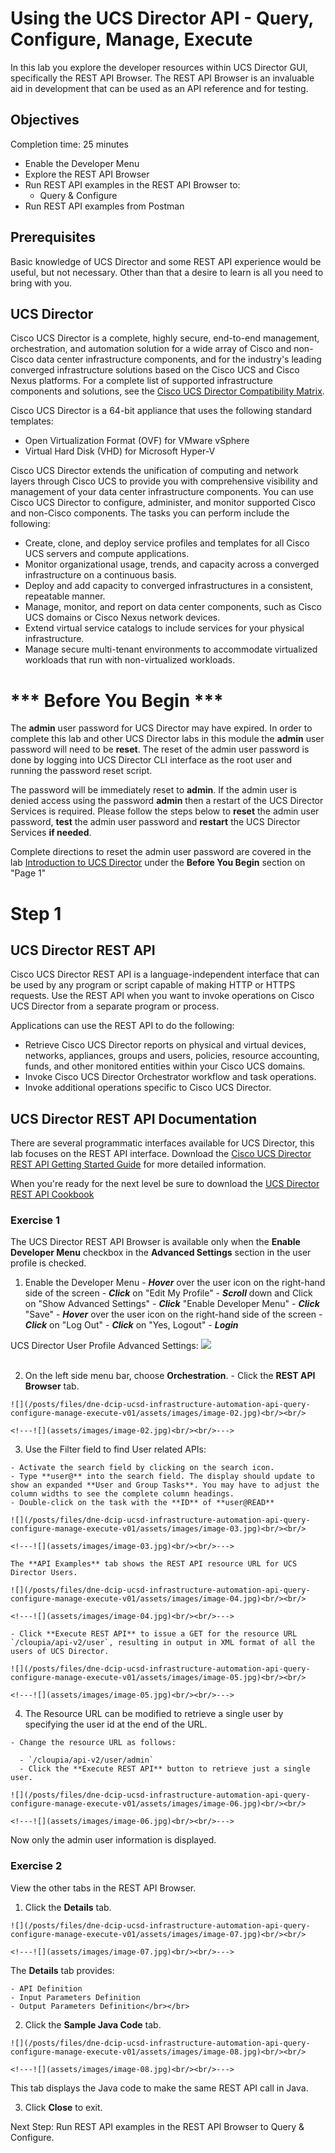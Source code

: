 # Using the UCS Director API - Query, Configure, Manage, Execute

In this lab you explore the developer resources within UCS Director GUI, specifically the REST API Browser. The REST API Browser is an invaluable aid in development that can be used as an API reference and for testing.

## Objectives

Completion time: 25 minutes

  - Enable the Developer Menu
  - Explore the REST API Browser
  - Run REST API examples in the REST API Browser to:
    -  Query & Configure
  - Run REST API examples from Postman

## Prerequisites

Basic knowledge of UCS Director and some REST API experience would be useful, but not necessary. Other than that a desire to learn is all you need to bring with you.

## UCS Director
Cisco UCS Director is a complete, highly secure, end-to-end management, orchestration, and automation solution for a wide array of Cisco and non-Cisco data center infrastructure components, and for the industry's leading converged infrastructure solutions based on the Cisco UCS and Cisco Nexus platforms. For a complete list of supported infrastructure components and solutions, see the [Cisco UCS Director Compatibility Matrix](http://www.cisco.com/c/en/us/support/servers-unified-computing/ucs-director/products-device-support-tables-list.html).

Cisco UCS Director is a 64-bit appliance that uses the following standard templates:

  - Open Virtualization Format (OVF) for VMware vSphere
  - Virtual Hard Disk (VHD) for Microsoft Hyper-V

Cisco UCS Director extends the unification of computing and network layers through Cisco UCS to provide you with comprehensive visibility and management of your data center infrastructure components. You can use Cisco UCS Director to configure, administer, and monitor supported Cisco and non-Cisco components. The tasks you can perform include the following:

  - Create, clone, and deploy service profiles and templates for all Cisco UCS servers and compute applications.
  - Monitor organizational usage, trends, and capacity across a converged infrastructure on a continuous basis.
  - Deploy and add capacity to converged infrastructures in a consistent, repeatable manner.
  - Manage, monitor, and report on data center components, such as Cisco UCS domains or Cisco Nexus network devices.
  - Extend virtual service catalogs to include services for your physical infrastructure.
  - Manage secure multi-tenant environments to accommodate virtualized workloads that run with non-virtualized workloads.

# *** Before You Begin ***

The **admin** user password for UCS Director may have expired. In order to complete this lab and other UCS Director labs in this module the **admin** user password will need to be **reset**. The reset of the admin user password is done by logging into UCS Director CLI interface as the root user and running the password reset script.

The password will be immediately reset to **admin**. If the admin user is denied access using the password **admin** then a restart of the UCS Director Services is required. Please follow the steps below to **reset** the admin user password, **test** the admin user password and **restart** the UCS Director Services **if needed**.

Complete directions to reset the admin user password are covered in the lab [Introduction to UCS Director](https://learninglabs.cisco.com/tracks/devnet-express-dci/dne-dci-full-infrastructure-automation-ucsd/dne-dcip-ucsd-infrastructure-automation-introduction-to-ucsd-v01/step/1) under the **Before You Begin** section on "Page 1"

# Step 1

## UCS Director REST API
Cisco UCS Director REST API is a language-independent interface that can be used by any program or script capable of making HTTP or HTTPS requests. Use the REST API when you want to invoke operations on Cisco UCS Director from a separate program or process.

Applications can use the REST API to do the following:

  - Retrieve Cisco UCS Director reports on physical and virtual devices, networks, appliances, groups and users, policies, resource accounting, funds, and other monitored entities within your Cisco UCS domains.
  - Invoke Cisco UCS Director Orchestrator workflow and task operations.
  - Invoke additional operations specific to Cisco UCS Director.

## UCS Director REST API Documentation
There are several programmatic interfaces available for UCS Director, this lab focuses on the REST API interface. Download the [Cisco UCS Director REST API Getting Started Guide](http://www.cisco.com/c/en/us/td/docs/unified_computing/ucs/ucs-director/rest-api-getting-started-guide/6-0/b_REST_API_Getting_Started_Guide_60.html#reference_3B72657257404E8FAAA0E23904E65DF2) for more detailed information.

When you're ready for the next level be sure to download the [UCS Director REST API Cookbook](http://www.cisco.com/c/en/us/support/servers-unified-computing/ucs-director/products-programming-reference-guides-list.html)

### Exercise 1
The UCS Director REST API Browser is available only when the **Enable Developer Menu** checkbox in the **Advanced Settings** section in the user profile is checked.

  1. Enable the Developer Menu
    - ***Hover*** over the user icon on the right-hand side of the screen
    - ***Click*** on "Edit My Profile"
    - ***Scroll*** down and Click on "Show Advanced Settings"
    - ***Click*** "Enable Developer Menu"
    - ***Click*** "Save"
    - ***Hover*** over the user icon on the right-hand side of the screen
    - ***Click*** on "Log Out"
    - ***Click*** on "Yes, Logout"
    - ***Login***

  UCS Director User Profile Advanced Settings:
  ![](/posts/files/dne-dcip-ucsd-infrastructure-automation-api-query-configure-manage-execute-v01/assets/images/image-01.jpg)<br/><br/>

  <!---![](assets/images/image-01.jpg)<br/><br/>--->

  2. On the left side menu bar, choose **Orchestration**.
    - Click the **REST API Browser** tab.

    ![](/posts/files/dne-dcip-ucsd-infrastructure-automation-api-query-configure-manage-execute-v01/assets/images/image-02.jpg)<br/><br/>

    <!---![](assets/images/image-02.jpg)<br/><br/>--->

  3. Use the Filter field to find User related APIs:

    - Activate the search field by clicking on the search icon.
    - Type **user@** into the search field. The display should update to show an expanded **User and Group Tasks**. You may have to adjust the column widths to see the complete column headings.
    - Double-click on the task with the **ID** of **user@READ**

    ![](/posts/files/dne-dcip-ucsd-infrastructure-automation-api-query-configure-manage-execute-v01/assets/images/image-03.jpg)<br/><br/>

    <!---![](assets/images/image-03.jpg)<br/><br/>--->

    The **API Examples** tab shows the REST API resource URL for UCS Director Users.

    ![](/posts/files/dne-dcip-ucsd-infrastructure-automation-api-query-configure-manage-execute-v01/assets/images/image-04.jpg)<br/><br/>

    <!---![](assets/images/image-04.jpg)<br/><br/>--->

    - Click **Execute REST API** to issue a GET for the resource URL `/cloupia/api-v2/user`, resulting in output in XML format of all the users of UCS Director.

    ![](/posts/files/dne-dcip-ucsd-infrastructure-automation-api-query-configure-manage-execute-v01/assets/images/image-05.jpg)<br/><br/>

    <!---![](assets/images/image-05.jpg)<br/><br/>--->

  4. The Resource URL can be modified to retrieve a single user by specifying the user id at the end of the URL.

    - Change the resource URL as follows:

      - `/cloupia/api-v2/user/admin`
      - Click the **Execute REST API** button to retrieve just a single user.

    ![](/posts/files/dne-dcip-ucsd-infrastructure-automation-api-query-configure-manage-execute-v01/assets/images/image-06.jpg)<br/><br/>

    <!---![](assets/images/image-06.jpg)<br/><br/>--->

  Now only the admin user information is displayed.

### Exercise 2
View the other tabs in the REST API Browser.

  1. Click the **Details** tab.

    ![](/posts/files/dne-dcip-ucsd-infrastructure-automation-api-query-configure-manage-execute-v01/assets/images/image-07.jpg)<br/><br/>

    <!---![](assets/images/image-07.jpg)<br/><br/>--->

  The **Details** tab provides:

    - API Definition
    - Input Parameters Definition
    - Output Parameters Definition</br></br>

  2. Click the **Sample Java Code** tab.

    ![](/posts/files/dne-dcip-ucsd-infrastructure-automation-api-query-configure-manage-execute-v01/assets/images/image-08.jpg)<br/><br/>

    <!---![](assets/images/image-08.jpg)<br/><br/>--->

  This tab displays the Java code to make the same REST API call in Java.

  3. Click **Close** to exit.

Next Step: Run REST API examples in the REST API Browser to Query & Configure.
